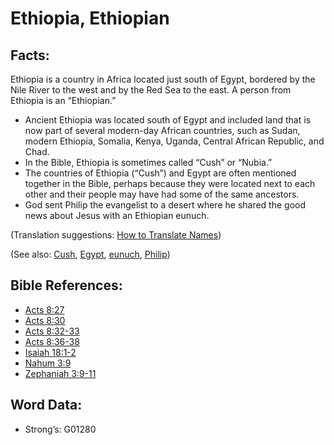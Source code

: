 # Ethiopia, Ethiopian

## Facts:

Ethiopia is a country in Africa located just south of Egypt, bordered by the Nile River to the west and by the Red Sea to the east. A person from Ethiopia is an “Ethiopian.”

* Ancient Ethiopia was located south of Egypt and included land that is now part of several modern-day African countries, such as Sudan, modern Ethiopia, Somalia, Kenya, Uganda, Central African Republic, and Chad.
* In the Bible, Ethiopia is sometimes called “Cush” or “Nubia.”
* The countries of Ethiopia (“Cush”) and Egypt are often mentioned together in the Bible, perhaps because they were located next to each other and their people may have had some of the same ancestors.
* God sent Philip the evangelist to a desert where he shared the good news about Jesus with an Ethiopian eunuch.

(Translation suggestions: [How to Translate Names](rc://en/ta/man/translate/translate-names))

(See also: [Cush](../names/cush.md), [Egypt](../names/egypt.md), [eunuch](../kt/eunuch.md), [Philip](../names/philip.md))

## Bible References:

* [Acts 8:27](rc://en/tn/help/act/08/27)
* [Acts 8:30](rc://en/tn/help/act/08/30)
* [Acts 8:32-33](rc://en/tn/help/act/08/32)
* [Acts 8:36-38](rc://en/tn/help/act/08/36)
* [Isaiah 18:1-2](rc://en/tn/help/isa/18/01)
* [Nahum 3:9](rc://en/tn/help/nam/03/09)
* [Zephaniah 3:9-11](rc://en/tn/help/zep/03/09)

## Word Data:

* Strong’s: G01280
